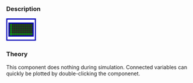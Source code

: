 ### Description
![SignalSink picture](SignalSink.svg)

### Theory
This component does nothing during simulation. Connected variables can quickly be plotted by double-clicking the componenet.

